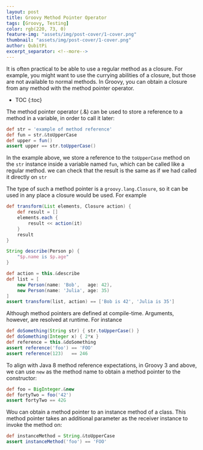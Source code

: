 ```yaml
---
layout: post
title: Groovy Method Pointer Operator
tags: [Groovy, Testing]
color: rgb(220, 73, 0)
feature-img: "assets/img/post-cover/1-cover.png"
thumbnail: "assets/img/post-cover/1-cover.png"
author: QubitPi
excerpt_separator: <!--more-->
---
```


It is often practical to be able to use a regular method as a closure. For example, you might want to use the currying 
abilities of a closure, but those are not available to normal methods. In Groovy, you can obtain a closure from any
method with the method pointer operator.

<!--more-->

* TOC
{:toc}

The method pointer operator (.&) can be used to store a reference to a method in a variable, in order to call it later:

```groovy
def str = 'example of method reference'            
def fun = str.&toUpperCase                         
def upper = fun()                                  
assert upper == str.toUpperCase()           
```

In the example above, we store a reference to the `toUpperCase` method on the `str` instance inside a variable named
`fun`, which can be called like a regular method. we can check that the result is the same as if we had called it
directly on `str`

The type of such a method pointer is a `groovy.lang.Closure`, so it can be used in any place a closure would be used.
For example

```groovy
def transform(List elements, Closure action) { 
    def result = []
    elements.each {
        result << action(it)
    }
    result
}

String describe(Person p) {                                       
    "$p.name is $p.age"
}

def action = this.&describe                                       
def list = [
    new Person(name: 'Bob',   age: 42),
    new Person(name: 'Julia', age: 35)
]                           
assert transform(list, action) == ['Bob is 42', 'Julia is 35']
```

Although method pointers are defined at compile-time. Arguments, however, are resolved at runtime. For instance

```groovy
def doSomething(String str) { str.toUpperCase() }    
def doSomething(Integer x) { 2*x }
def reference = this.&doSomething
assert reference('foo') == 'FOO'
assert reference(123)   == 246
```

To align with Java 8 method reference expectations, in Groovy 3 and above, we can use `new` as the method name to obtain
a method pointer to the constructor:

```groovy
def foo = BigInteger.&new
def fortyTwo = foo('42')
assert fortyTwo == 42G
```

Wou can obtain a method pointer to an instance method of a class. This method pointer takes an additional parameter as
the receiver instance to invoke the method on:

```groovy
def instanceMethod = String.&toUpperCase
assert instanceMethod('foo') == 'FOO'
```
